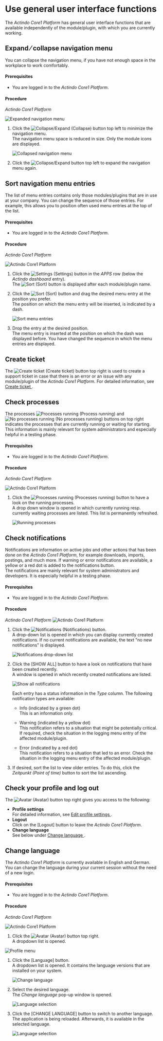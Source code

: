 # Use general user interface functions

The *Actindo Core1 Platform* has general user interface functions that are available independently of the module/plugin, with which you are currently working.


## Expand &frasl; collapse navigation menu
You can collapse the navigation menu, if you have not enough space in the workplace to work comfortably.

#### Prerequisites
- You are logged in to the *Actindo Core1 Platform*.

#### Procedure

*Actindo Core1 Platform*

![Expanded navigation menu](../../Assets/Screenshots/Core1Platform/UsingCore1/ExpandedNavBar.png "[Expanded navigation menu]")   

1. Click the ![Collapse/Expand](../../Assets/Icons/CollapseExpand02.png "[Collapse/Expand]") (Collapse) button top left to minimize the navigation menu.   
    The navigation menu space is reduced in size. Only the module icons are displayed.

    ![Collapsed navigation menu](../../Assets/Screenshots/Core1Platform/UsingCore1/CollapsedNavBar.png "[Collapsed navigation menu]")

2. Click the ![Collapse/Expand](../../Assets/Icons/CollapseExpand02.png "[Collapse/Expand]") button top left to expand the navigation menu again.

## Sort navigation menu entries
The list of menu entries contains only those modules/plugins that are in use at your company. You can change the sequence of those entries. For example, this allows you to position often used menu entries at the top of the list.   


 #### Prerequisites
- You are logged in to the *Actindo Core1 Platform*. 

#### Procedure
*Actindo Core1 Platform*

![Actindo Core1 Platform](../../Assets/Screenshots/Core1Platform/UsingCore1/Core1PlatformComplete.png "[Actindo Core1 Platform]")

1. Click the ![Settings](../../Assets/Icons/Settings03.png "[Settings]") (Settings) button in the *APPS* row (below the *Actindo dashboard* entry).   
    The ![Sort](../../Assets/Icons/Sort04.png "[Sort]") (Sort) button is displayed after each module/plugin name.  

2. Click the ![Sort](../../Assets/Icons/Sort04.png "[Sort]") (Sort) button and drag the desired menu entry at the position you prefer.   
    The position on which the menu entry will be inserted, is indicated by a dash. 

    ![Sort menu entries](../../Assets/Screenshots/Core1Platform/UsingCore1/SortApps.png "[Sort menu entries]")  

3. Drop the entry at the desired position.  
    The menu entry is inserted at the position on which the dash was displayed before. You have changed the sequence in which the menu entries are displayed.



## Create ticket 

The ![Create ticket](../../Assets/Icons/CreateTicket.png "[Create ticket]") (Create ticket) button top right is used to create a support ticket in case that there is an error or an issue with any module/plugin of the *Actindo Core1 Platform*. For detailed information, see [Create ticket ](../HelpAndSupport/01_CreateTicket.md "Create ticket").  



## Check processes

The processes ![Processes running](../../Assets/Icons/ProcessRun.png "[Processes running]") (Process running) and ![No processes running](../../Assets/Icons/ProcessNotrun.png "[No processes running]") (No processes running) buttons on top right indicates the processes that are currently running or waiting for starting. 
This information is mainly relevant for system administrators and especially helpful in a testing phase. 

#### Prerequisites
- You are logged in to the *Actindo Core1 Platform*.

#### Procedure

*Actindo Core1 Platform* 

![Actindo Core1 Platform](../../Assets/Screenshots/Core1Platform/Core1.png "[Actindo Core1 Platform]")

1. Click the ![Processes running](../../Assets/Icons/ProcessRun.png "[Processes running]") (Processes running) button to have a look on the running processes.   
    A drop down window is opened in which currently running resp. currently waiting processes are listed. This list is permanently refreshed.  

    ![Running processes](../../Assets/Screenshots/Core1Platform/UsingCore1/RunningProcesses.png "[Running processes]")



## Check notifications

Notifications are information on active jobs and other actions that has been done on the *Actindo Core1 Platform*, for example downloads, imports, postings, and much more.  If warning or error notifications are available, a yellow or a red dot is added to the notifications button.    
The notifications are mainly relevant for system administrators and developers. It is especially helpful in a testing phase.  

#### Prerequisites

- You are logged in to the *Actindo Core1 Platform*.

#### Procedure

*Actindo Core1 Platform* 
![Actindo Core1 Platform](../../Assets/Screenshots/Core1Platform/Core1.png "[Actindo Core1 Platform]")   

1. Click the ![Notifications](../../Assets/Icons/Notifications.png "[Notifications]") (Notifications) button.   
    A drop-down list is opened in which you can display currently created notifications. If no current notifications are available, the text "no new notifications" is displayed.   

   ![Notifications drop-down list](../../Assets/Screenshots/Core1Platform/UsingCore1/Notifications.png "[Notifications drop down list]]")
2. Click the [SHOW ALL] button to have a look on notifications that have been created recently.   
    A window is opened in which recently created notifications are listed. 

   ![Show all notifications](../../Assets/Screenshots/Core1Platform/UsingCore1/NotificationsShowAll.png "[Show all notifications]")   

    Each entry has a status information in the *Type* column. The following notification types are available:
    - Info (indicated by a green dot)   
        This is an information only.

    - Warning (indicated by a yellow dot)   
        This notification refers to a situation that might be potentially critical. If required, check the situation in the logging menu entry of the affected module/plugin.

   - Error (indicated by a red dot)   
        This notification refers to a situation that led to an error. Check the situation in the logging menu entry of the affected module/plugin.   

3. If desired, sort the list to view older entries. To do this, click the *Zeitpunkt (Point of time)* button to sort the list ascending.



## Check your profile and log out

The ![Avatar](../../Assets/Icons/Avatar.png "[Avatar]") (Avatar) button top right gives you access to the following:
- **Profile settings**   
    For detailed information, see [Edit profile settings ](./ "Edit profile settings").
- **Logout**    
    Click on the [Logout] button to leave the *Actindo Core1 Platform*.
- **Change language**   
    See below under [Change language ](./03_GeneralUIFunctions.md#change-language).



## Change language

The *Actindo Core1 Platform* is currently available in English and German. You can change the language during your current session without the need of a new login.

#### Prerequisites
- You are logged in to the *Actindo Core1 Platform*.

#### Procedure

*Actindo Core1 Platform*

![Actindo Core1 Platform](../../Assets/Screenshots/Core1Platform/Core1.png "[Actindo Core1 Platform]")

1. Click the ![Avatar](../../Assets/Icons/Avatar.png "[Avatar]") (Avatar) button top right.   
    A dropdown list is opened.  

![Profile menu](../../Assets/Screenshots/Core1Platform/UsingCore1/Profile.png "[Profile menu]")
1. Click the [Language] button.  
    A dropdown list is opened. It contains the language versions that are installed on your system.  
     
   ![Change language](../../Assets/Screenshots/Core1Platform/UsingCore1/ProfileLanguage.png "[Change language]")

2. Select the desired language.   
    The *Change language* pop-up window is opened.

     ![Language selection](../../Assets/Screenshots/Core1Platform/UsingCore1/ChangeLanguage.png "[Language selection]")

3. Click the [CHANGE LANGUAGE] button to switch to another language.  
    The application is being reloaded. Afterwards, it is available in the selected language.

    ![Language selection](../../Assets/Screenshots/Core1Platform/UsingCore1/ChangeLanguageInitialize.png "[Language selection]")
